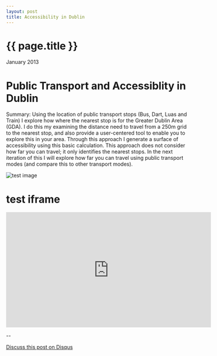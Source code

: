 ```yaml
---
layout: post
title: Accessibility in Dublin
---
```


{{ page.title }}
================

<p class="meta">January 2013</p>

# Public Transport and Accessiblity in Dublin #

Summary: Using the location of public transport stops (Bus, Dart, Luas and Train) I explore how where the nearest stop is for the Greater Dublin Area (GDA). I do this my examining the distance need to travel from a 250m grid to the nearest stop, and also provide a user-centered tool to enable you to explore this in your area. Through this approach I generate a surface of accessibility using this basic calculation. This approach does not consider how far you can travel; it only identifies the nearest stops. In the next iteration of this I will explore how far you can travel using public transport modes (and compare this to other transport modes).

![test image](http://zooooooooooooooot.com/beastifier/ecce_homo.png)


# test iframe #

<iframe width="560" height="315" src="http://www.youtube.com/embed/EKoxLxzWNOk" frameborder="0" allowfullscreen="allowfullscreen"></iframe>

--

[Discuss this post on Disqus](http://news.ycombinator.com/item?id=1627246)